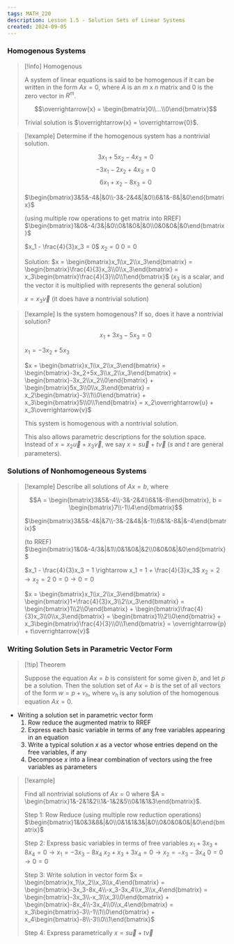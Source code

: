 ```yaml
---
tags: MATH_220
description: Lesson 1.5 - Solution Sets of Linear Systems
created: 2024-09-05
---
```


### Homogenous Systems

> [!info] Homogenous
> 
> A system of linear equations is said to be homogenous if it can be written in the form $Ax = 0$, where $A$ is an $m$ x $n$ matrix and 0 is the zero vector in $R^m$.
> 
> $$\overrightarrow{x} = \begin{bmatrix}0\\...\\0\end{bmatrix}$$
> 
> Trivial solution is $\overrightarrow{x} = \overrightarrow{0}$.

> [!example]
> Determine if the homogenous system has a nontrivial solution.
> 
> $$3x_1 + 5x_2 - 4x_3 = 0$$
> $$-3x_1 - 2x_2 + 4x_3 = 0$$
> $$6x_1 + x_2 - 8x_3 = 0$$
> 
> $\begin{bmatrix}3&5&-4&|&0\\-3&-2&4&|&0\\6&1&-8&|&0\end{bmatrix}$
> 
> (using multiple row operations to get matrix into RREF)
> $\begin{bmatrix}1&0&-4/3&|&0\\0&1&0&|&0\\0&0&0&|&0\end{bmatrix}$
> 
> $x_1 - \frac{4}{3}x_3 = 0$
> $x_2 = 0$
> $0 = 0$
> 
> Solution:
> $x = \begin{bmatrix}x_1\\x_2\\x_3\end{bmatrix} = \begin{bmatrix}\frac{4}{3}x_3\\0\\x_3\end{bmatrix} = x_3\begin{bmatrix}\frac{4}{3}\\0\\1\end{bmatrix}$
> ($x_3$ is a scalar, and the vector it is multiplied with represents the general solution)
> 
> $x = x_3\overrightarrow{v}$ (it does have a nontrivial solution)

> [!example]
> Is the system homogenous? If so, does it have a nontrivial solution?
> 
> $$x_1 + 3x_3 - 5x_3 = 0$$
> 
> $x_1 = -3x_2 + 5x_3$
> 
> $x = \begin{bmatrix}x_1\\x_2\\x_3\end{bmatrix} = \begin{bmatrix}-3x_2+5x_3\\x_2\\x_3\end{bmatrix} = \begin{bmatrix}-3x_2\\x_2\\0\end{bmatrix} + \begin{bmatrix}5x_3\\0\\x_3\end{bmatrix} = x_2\begin{bmatrix}-3\\1\\0\end{bmatrix} + x_3\begin{bmatrix}5\\0\\1\end{bmatrix} = x_2\overrightarrow{u} + x_3\overrightarrow{v}$
> 
> This system is homogenous with a nontrivial solution.
> 
> This also allows parametric descriptions for the solution space. Instead of $x = x_2\overrightarrow{u} + x_3\overrightarrow{v}$, we say $x=s\overrightarrow{u}+t\overrightarrow{v}$ ($s$ and $t$ are general parameters).

### Solutions of Nonhomogeneous Systems

> [!example]
> Describe all solutions of $Ax = b$, where
> 
> $$A = \begin{bmatrix}3&5&-4\\-3&-2&4\\6&1&-8\end{bmatrix}, b = \begin{bmatrix}7\\-1\\4\end{bmatrix}$$
> 
> $\begin{bmatrix}3&5&-4&|&7\\-3&-2&4&|&-1\\6&1&-8&|&-4\end{bmatrix}$
> 
> (to RREF)
> $\begin{bmatrix}1&0&-4/3&|&1\\0&1&0&|&2\\0&0&0&|&0\end{bmatrix}$
> 
> $x_1 - \frac{4}{3}x_3 = 1 \rightarrow x_1 = 1 + \frac{4}{3}x_3$
> $x_2 = 2 \rightarrow x_2 = 2$
> $0 = 0 \rightarrow 0 = 0$
> 
> $x = \begin{bmatrix}x_1\\x_2\\x_3\end{bmatrix} = \begin{bmatrix}1+\frac{4}{3}x_3\\2\\x_3\end{bmatrix} = \begin{bmatrix}1\\2\\0\end{bmatrix} + \begin{bmatrix}\frac{4}{3}x_3\\0\\x_3\end{bmatrix} = \begin{bmatrix}1\\2\\0\end{bmatrix} + x_3\begin{bmatrix}\frac{4}{3}\\0\\1\end{bmatrix} = \overrightarrow{p} + t\overrightarrow{v}$

### Writing Solution Sets in Parametric Vector Form

> [!tip] Theorem
> 
> Suppose the equation $Ax = b$ is consistent for some given $b$, and let $p$ be a solution. Then the solution set of $Ax = b$ is the set of all vectors of the form $w = p + v_h$, where $v_h$ is any solution of the homogenous equation $Ax = 0$.

- Writing a solution set in parametric vector form
	1. Row reduce the augmented matrix to RREF
	2. Express each basic variable in terms of any free variables appearing in an equation
	3. Write a typical solution $x$ as a vector whose entries depend on the free variables, if any
	4. Decompose $x$ into a linear combination of vectors using the free variables as parameters

> [!example]
> 
> Find all nontrivial solutions of $Ax = 0$ where $A = \begin{bmatrix}1&-2&1&2\\1&-1&2&5\\0&1&1&3\end{bmatrix}$.
> 
> Step 1: Row Reduce (using multiple row reduction operations)
> $\begin{bmatrix}1&0&3&8&|&0\\0&1&1&3&|&0\\0&0&0&0&|&0\end{bmatrix}$
> 
> Step 2: Express basic variables in terms of free variables
> $x_1 + 3x_3 + 8x_4 = 0 \rightarrow x_1 = -3x_3 - 8x_4$
> $x_2 + x_3 + 3x_4 = 0 \rightarrow x_2 = -x_3 - 3x_4$
> $0 = 0 \rightarrow 0 = 0$
> 
> Step 3: Write solution in vector form
> $x = \begin{bmatrix}x_1\\x_2\\x_3\\x_4\end{bmatrix} = \begin{bmatrix}-3x_3-8x_4\\-x_3-3x_4\\x_3\\x_4\end{bmatrix} = \begin{bmatrix}-3x_3\\-x_3\\x_3\\0\end{bmatrix} + \begin{bmatrix}-8x_4\\-3x_4\\0\\x_4\end{bmatrix} = x_3\begin{bmatrix}-3\\-1\\1\\0\end{bmatrix} + x_4\begin{bmatrix}-8\\-3\\0\\1\end{bmatrix}$
> 
> Step 4: Express parametrically
> $x = s\overrightarrow{u} + t\overrightarrow{v}$